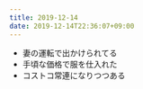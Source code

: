 ```yaml
---
title: 2019-12-14
date: 2019-12-14T22:36:07+09:00
---
```


- 妻の運転で出かけられてる
- 手頃な価格で服を仕入れた
- コストコ常連になりつつある
